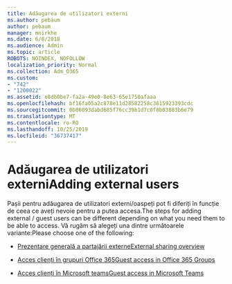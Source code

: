 ```yaml
---
title: Adăugarea de utilizatori externi
ms.author: pebaum
author: pebaum
manager: mnirkhe
ms.date: 6/8/2018
ms.audience: Admin
ms.topic: article
ROBOTS: NOINDEX, NOFOLLOW
localization_priority: Normal
ms.collection: Adm_O365
ms.custom:
- "742"
- "1200022"
ms.assetid: e8db0be7-fa2a-49e0-8e63-65e1750afaaa
ms.openlocfilehash: bf16fa05a2c878e11d28582258c3615923393cdc
ms.sourcegitcommit: 0b06093dabd685f76cc39b1d7c0f8b03883b6e79
ms.translationtype: MT
ms.contentlocale: ro-RO
ms.lasthandoff: 10/25/2019
ms.locfileid: "36737417"
---
```

# <a name="adding-external-users"></a><span data-ttu-id="bb5cb-102">Adăugarea de utilizatori externi</span><span class="sxs-lookup"><span data-stu-id="bb5cb-102">Adding external users</span></span>

<span data-ttu-id="bb5cb-103">Pașii pentru adăugarea de utilizatori externi/oaspeți pot fi diferiți în funcție de ceea ce aveți nevoie pentru a putea accesa.</span><span class="sxs-lookup"><span data-stu-id="bb5cb-103">The steps for adding external / guest users can be different depending on what you need them to be able to access.</span></span> <span data-ttu-id="bb5cb-104">Vă rugăm să alegeți una dintre următoarele variante:</span><span class="sxs-lookup"><span data-stu-id="bb5cb-104">Please choose one of the following:</span></span>
  
- [<span data-ttu-id="bb5cb-105">Prezentare generală a partajării externe</span><span class="sxs-lookup"><span data-stu-id="bb5cb-105">External sharing overview</span></span>](https://docs.microsoft.com/sharepoint/external-sharing-overview)

- [<span data-ttu-id="bb5cb-106">Acces clienți în grupuri Office 365</span><span class="sxs-lookup"><span data-stu-id="bb5cb-106">Guest access in Office 365 Groups</span></span>](https://support.office.com/en-gb/article/guest-access-in-office-365-groups-bfc7a840-868f-4fd6-a390-f347bf51aff6)

- [<span data-ttu-id="bb5cb-107">Acces clienți în Microsoft teams</span><span class="sxs-lookup"><span data-stu-id="bb5cb-107">Guest access in Microsoft Teams</span></span>](https://docs.microsoft.com/microsoftteams/guest-access-checklist)
